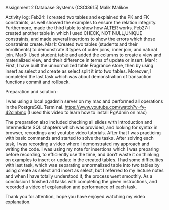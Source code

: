 Assignment 2 Database Systems (CSCI3615)
Malik Malikov

Activity log:
Feb24: I created two tables and explained the PK and FK constraints, as well showed the examples to ensure the relation integrity. Furthermore, made the third table to show how ALTER works.
Feb27: I created another table in which I used CHECK, NOT NULL,UNIQUE constraints, and made several insertions to show the errors which those constraints create.
Mar1: Created two tables (students and their enrollments) to demonstrate 3 types of outer joins, inner join, and natural join.
Mar3: Used student table and added the columns to create a view and materialized view, and their difference in terms of update or insert.
Mar4: First, I have built the unnormalized table Fragrance store, then by using insert as select and create as select split it into two tables. Moreover, I completed the last task which was about demonstration of transaction functions commit and rollback.

Preparation and solution:

I was using a local pgadmin server on my mac and performed all operations in the PostgreSQL Terminal. 
https://www.youtube.com/watch?v=fy-42clnbmc
(I used this video to learn how to install PgAdmin on mac)

The preparation also included checking all slides with Introduction and Intermediate SQL chapters which was provided, and looking for syntax in browser, recordings and youtube video tutorials.
After that I was practicing with basic commands and started to solve the tasks. After solving each task, I was recording a video where i demonstrated my approach and writing the code. I was using my note for insertions which I was preparing before recording, to efficiently use the time, and don’t waste it on thinking on examples to insert or update in the created tables.
I had some difficulties with last task, which was separating unnormalized table into two tables by using create as select and insert as select, but I referred to my lecture notes and when I have totally understood it, the process went smoothly.
As a conclusion I finished all tasks with completing the given instructions, and recorded a video of explanation and performance of each task.

Thank you for attention, hope you have enjoyed watching my video explanation.

